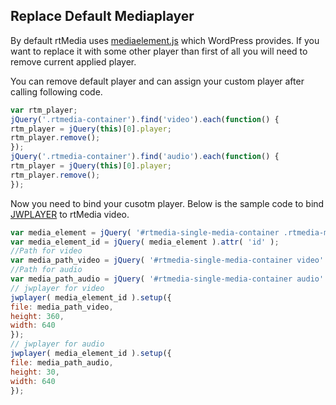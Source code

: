 ## Replace Default Mediaplayer

By default rtMedia uses [mediaelement.js](http://mediaelementjs.com/) which WordPress provides. If you want to replace it with some other player than first of all you will need to remove current applied player.

You can remove default player and can assign your custom player after calling following code.

```javascript
var rtm_player;
jQuery('.rtmedia-container').find('video').each(function() {
rtm_player = jQuery(this)[0].player;
rtm_player.remove();
});
jQuery('.rtmedia-container').find('audio').each(function() {
rtm_player = jQuery(this)[0].player;
rtm_player.remove();
});
```
Now you need to bind your cusotm player. Below is the sample code to bind [JWPLAYER](http://www.jwplayer.com/) to rtMedia video.

```javascript
var media_element = jQuery( '#rtmedia-single-media-container .rtmedia-media' );
var media_element_id = jQuery( media_element ).attr( 'id' );
//Path for video
var media_path_video = jQuery( '#rtmedia-single-media-container video' ).attr( 'src' );
//Path for audio
var media_path_audio = jQuery( '#rtmedia-single-media-container audio' ).attr( 'src' );
// jwplayer for video
jwplayer( media_element_id ).setup({
file: media_path_video,
height: 360,
width: 640
});
// jwplayer for audio
jwplayer( media_element_id ).setup({
file: media_path_audio,
height: 30,
width: 640
});
```
